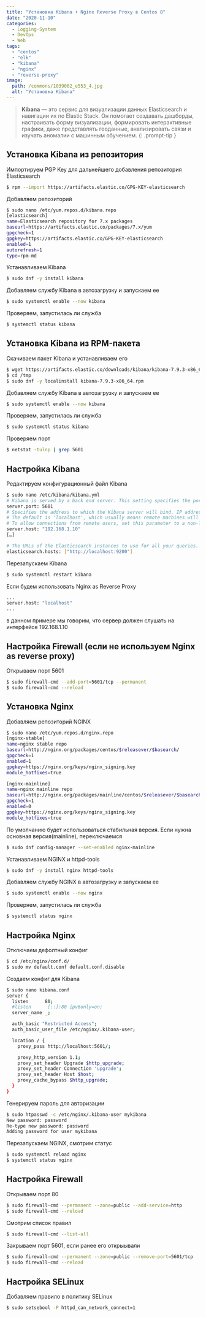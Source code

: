 ```yaml
---
title: "Установка Kibana + Nginx Reverse Proxy в Centos 8"
date: "2020-11-10"
categories: 
  - Logging-System
  - DevOps
  - Web
tags: 
  - "centos"
  - "elk"
  - "kibana"
  - "nginx"
  - "reverse-proxy"
image:
  path: /commons/1039062_e553_4.jpg
  alt: "Установка Kibana"
---
```


> **Kibana** — это сервис для визуализации данных Elasticsearch и навигации их по Elastic Stack. Он помогает создавать дашборды, настраивать форму визуализации, формировать интерактивные графики, даже представлять геоданные, анализировать связи и изучать аномалии с машинным обучением.
{: .prompt-tip }

## Установка Kibana из репозитория

Импортируем PGP Key для дальнейшего добавления репозитория Elasticsearch

```sh
$ rpm --import https://artifacts.elastic.co/GPG-KEY-elasticsearch
```

Добавляем репозиторий

```sh
$ sudo nano /etc/yum.repos.d/kibana.repo
[elasticsearch]
name=Elasticsearch repository for 7.x packages
baseurl=https://artifacts.elastic.co/packages/7.x/yum
gpgcheck=1
gpgkey=https://artifacts.elastic.co/GPG-KEY-elasticsearch
enabled=1
autorefresh=1
type=rpm-md
```

Устанавливаем Kibana

```sh
$ sudo dnf -y install kibana
```

Добавляем службу Kibana в автозагрузку и запускаем ее

```sh
$ sudo systemctl enable --now kibana
```

Проверяем, запустилась ли служба

```sh
$ systemctl status kibana
```

## Установка Kibana из RPM-пакета

Скачиваем пакет Kibana и устанавливаем его

```sh
$ wget https://artifacts.elastic.co/downloads/kibana/kibana-7.9.3-x86_64.rpm -P /tmp
$ cd /tmp
$ sudo dnf -y localinstall kibana-7.9.3-x86_64.rpm
```

Добавляем службу Kibana в автозагрузку и запускаем ее

```sh
$ sudo systemctl enable --now kibana
```

Проверяем, запустилась ли служба

```sh
$ sudo systemctl status kibana
```

Проверяем порт

```sh
$ netstat -tulnp | grep 5601
```

## Настройка Kibana

Редактируем конфигурационный файл Kibana

```sh
$ sudo nano /etc/kibana/kibana.yml
# Kibana is served by a back end server. This setting specifies the port to use.
server.port: 5601
# Specifies the address to which the Kibana server will bind. IP addresses and host names are both valid values.
# The default is 'localhost', which usually means remote machines will not be able to connect.
# To allow connections from remote users, set this parameter to a non-loopback address.
server.host: "192.168.1.10"
[…]

# The URLs of the Elasticsearch instances to use for all your queries.
elasticsearch.hosts: ["http://localhost:9200"]
```

Перезапускаем Kibana

```sh
$ sudo systemctl restart kibana
```

Если будем использовать Nginx as Reverse Proxy

```sh
...
server.host: "localhost"
...
```

в данном примере мы говорим, что сервер должен слушать на интерфейсе 192.168.1.10

## Настройка Firewall (если не используем Nginx as reverse proxy)

Открываем порт 5601

```sh
$ sudo firewall-cmd --add-port=5601/tcp --permanent
$ sudo firewall-cmd --reload
```

## Установка Nginx

Добавляем репозиторий NGINX

```sh
$ sudo nano /etc/yum.repos.d/nginx.repo
[nginx-stable]
name=nginx stable repo
baseurl=http://nginx.org/packages/centos/$releasever/$basearch/
gpgcheck=1
enabled=1
gpgkey=https://nginx.org/keys/nginx_signing.key
module_hotfixes=true

[nginx-mainline]
name=nginx mainline repo
baseurl=http://nginx.org/packages/mainline/centos/$releasever/$basearch/
gpgcheck=1
enabled=0
gpgkey=https://nginx.org/keys/nginx_signing.key
module_hotfixes=true
```

По умолчанию будет использоваться стабильная версия. Если нужна основная версия(mainline), переключаемся

```sh
$ sudo dnf config-manager --set-enabled nginx-mainline
```

Устанавливаем NGINX и httpd-tools

```sh
$ sudo dnf -y install nginx httpd-tools
```

Добавляем службу NGINX в автозагрузку и запускаем ее

```sh
$ sudo systemctl enable --now nginx
```

Проверяем, запустилась ли служба

```sh
$ systemctl status nginx
```

## Настройка Nginx

Отключаем дефолтный конфиг

```sh
$ cd /etc/nginx/conf.d/
$ sudo mv default.conf default.conf.disable
```

Создаем конфиг для Kibana

```sh
$ sudo nano kibana.conf
server {
  listen      80;
  #listen      [::]:80 ipv6only=on;
  server_name _;

  auth_basic "Restricted Access";
  auth_basic_user_file /etc/nginx/.kibana-user;

  location / {
    proxy_pass http://localhost:5601/;

    proxy_http_version 1.1;
    proxy_set_header Upgrade $http_upgrade;
    proxy_set_header Connection 'upgrade';
    proxy_set_header Host $host;
    proxy_cache_bypass $http_upgrade;
  }
}
```

Генерируем пароль для авторизации

```sh
$ sudo htpasswd -c /etc/nginx/.kibana-user mykibana
New password: password
Re-type new password: password
Adding password for user mykibana
```

Перезапускаем NGINX, смотрим статус

```sh
$ sudo systemctl reload nginx
$ systemctl status nginx
```

## Настройка Firewall

Открываем порт 80

```sh
$ sudo firewall-cmd --permanent --zone=public --add-service=http
$ sudo firewall-cmd --reload
```

Смотрим список правил

```sh
$ sudo firewall-cmd --list-all
```

Закрываем порт 5601, если ранее его открыывали

```sh
$ sudo firewall-cmd --permanent --zone=public --remove-port=5601/tcp
$ sudo firewall-cmd --reload
```

## Настройка SELinux

Добавляем правило в политику SELinux

```sh
$ sudo setsebool -P httpd_can_network_connect=1
```

